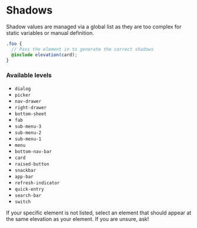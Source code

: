 # Shadows

Shadow values are managed via a global list as they are too complex for static variables or manual
definition.

```scss
.foo {
  // Pass the element in to generate the correct shadows
  @include elevation(card);
}
```


### Available levels

- `dialog`
- `picker`
- `nav-drawer`
- `right-drawer`
- `bottom-sheet`
- `fab`
- `sub-menu-3`
- `sub-menu-2`
- `sub-menu-1`
- `menu`
- `bottom-nav-bar`
- `card`
- `raised-button`
- `snackbar`
- `app-bar`
- `refresh-indicator`
- `quick-entry`
- `search-bar`
- `switch`

If your specific element is not listed, select an element that should appear at the same elevation
as your element. If you are unsure, ask!

